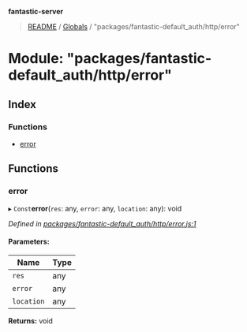 **fantastic-server**

> [README](../README.md) / [Globals](../globals.md) / "packages/fantastic-default_auth/http/error"

# Module: "packages/fantastic-default_auth/http/error"

## Index

### Functions

* [error](_packages_fantastic_default_auth_http_error_.md#error)

## Functions

### error

▸ `Const`**error**(`res`: any, `error`: any, `location`: any): void

*Defined in [packages/fantastic-default_auth/http/error.js:1](https://github.com/besimorhino/project-fantastic/blob/a9b4b41/packages/fantastic-default_auth/http/error.js#L1)*

#### Parameters:

Name | Type |
------ | ------ |
`res` | any |
`error` | any |
`location` | any |

**Returns:** void
